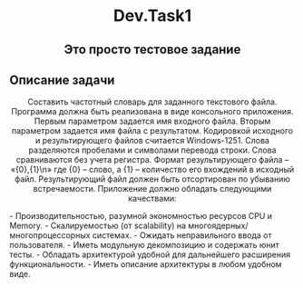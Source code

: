 <h1 align="center">Dev.Task1</h1>


<h2 align="center">Это просто тестовое задание</h2>


## Описание задачи

<p align="center">
Составить частотный словарь для заданного текстового файла.
Программа должна быть реализована в виде консольного приложения. Первым параметром задается
имя входного файла. Вторым параметром задается имя файла с результатом.
Кодировкой исходного и результирующего файлов считается Windows-1251.
Слова разделяются пробелами и символами перевода строки. Слова сравниваются без учета
регистра.
Формат результирующего файла – «{0},{1}\n» где {0} – слово, а {1} – количество его вхождений в
исходный файл.
Результирующий файл должен быть отсортирован по убыванию встречаемости.
Приложение должно обладать следующими качествами:
</p>
- Производительностью, разумной экономностью ресурсов CPU и Memory.
- Скалируемостью (от scalability) на многоядерных/многопроцессорных системах.
- Ожидать неправильного ввода от пользователя.
- Иметь модульную декомпозицию и содержать юнит тесты.
- Обладать архитектурой удобной для дальнейшего расширения функциональности.
- Иметь описание архитектуры в любом удобном виде.
